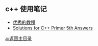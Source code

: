 ## c++ 使用笔记

- [优秀的教程](https://github.com/huihut/interview#-cc)
- [Solutions for C++ Primer 5th Answers](https://github.com/pezy/CppPrimer#c-primer-5th-edition-exercise-answers)


[:back:返回主目录](../README.md)

